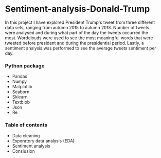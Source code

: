 # Sentiment-analysis-Donald-Trump
In this project I have explored President Trump's tweet from three different data sets, ranging from autumn 2015 to autumn 2018. Number of tweets were analysed and during what part of the day the tweets occurred the most. Wordclouds were used to see the most meaningful words that were tweeted before president and during the presidential period. Lastly, a sentiment analysis was performed to see the average tweets sentiment per day.

### Python package 
* Pandas 
* Numpy 
* Matplotlib 
* Seaborn 
* Sklearn
* Textblob
* Json
* Re

### Table of contents
* Data cleaning
* Exporatory data analysis (EDA)
* Sentiment analysis
* Conslusion
